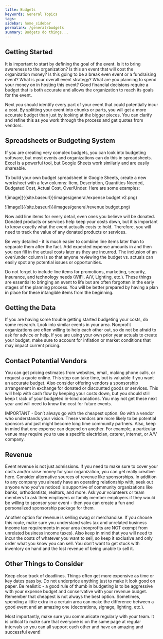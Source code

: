 ```yaml
---
title: Budgets
keywords: General Topics
tags:
sidebar: home_sidebar
permalink: /general/budgets
summary: Budgets do things...
---
```

## Getting Started

It is important to start by defining the goal of the event. Is it to bring awareness to the organization? Is this an event that will cost the organization money? Is this going to be a break even event or a fundraising event? What is your overall event strategy? What are you planning to spend your money on in hosting this event? Good financial decisions require a budget that is both accurate and allows the organization to reach its goals for the event.

Next you should identify every part of your event that could potentially incur a cost. By splitting your event into chunks or parts, you will get a more accurate budget than just by looking at the bigger pieces. You can clarify and refine this as you work through the process and get quotes from vendors.

## Spreadsheets or Budgeting System

If you are creating very complex budgets, you can look into budgeting software, but most events and organizations can do this in spreadsheets. Excel is a powerful tool, but Google Sheets work similarly and are easily shareable.

To build your own budget spreadsheet in Google Sheets, create a new worksheet with a few columns: Item, Description, Quantities Needed, Budgeted Cost, Actual Cost, Over/Under. Here are some examples:

![image]({{site.baseurl}}/images/general/expense budget v2.png)

![image]({{site.baseurl}}/images/general/revenue budget.png)


Now add line items for every detail, even ones you believe will be donated. Donated products or services help keep your costs down, but it is important to know exactly what the event actually costs to hold. Therefore, you will need to track the value of any donated products or services. 

Be very detailed - it is much easier to combine line items later than to separate them after the fact. Add expected expense amounts in and then you can fill in the actual costs later as they are incurred. The inclusion of an over/under column is so that anyone reviewing the budget vs. actuals can easily spot any potential issues or opportunities.

Do not forget to include line items for promotions, marketing, security, insurance, and technology needs (WiFi, A/V, Lighting, etc.). These things are essential to bringing an event to life but are often forgotten in the early stages of the planning process. You will be better prepared by having a plan in place for these intangible items from the beginning.

## Getting the Data

If you are having some trouble getting started budgeting your costs, do some research. Look into similar events in your area. Nonprofit organizations are often willing to help each other out, so do not be afraid to ask for advice or help. If you are using your own prior year actuals to create your budget, make sure to account for inflation or market conditions that may impact current pricing.

## Contact Potential Vendors

You can get pricing estimates from websites, email, making phone calls, or request a quote online. This step can take time, but is valuable if you want an accurate budget. Also consider offering vendors a sponsorship arrangement in exchange for donated or discounted goods or services. This will help with cash flow by keeping your costs down, but you should still keep t rack of your budgeted in-kind donations. You may not get these next year and will need to know the cost for future events.

IMPORTANT - Don’t always go with the cheapest option. Go with a vendor who understands your vision. These vendors are more likely to be potential sponsors and just might become long time community partners. Also, keep in mind that one expense can depend on another. For example, a particular venue may require you to use a specific electrician, caterer, internet, or A/V company.

## Revenue

Event revenue is not just admissions. If you need to make sure to cover your costs and/or raise money for your organization, you can get really creative here. Consider alternative sources of revenue like sponsorships. In addition to any company you already have an operating relationship with, seek out anyone who you’ve noticed is supportive of community organizations like banks, orthodontists, realtors, and more. Ask your volunteers or team members to ask their employers or family member employers if they would be willing to sponsor your event - then you can create a fun and personalized sponsorship package for them.

Another option for revenue is selling swag or merchandise. If you choose this route, make sure you understand sales tax and unrelated business income tax requirements in your area (nonprofits are NOT exempt from unrelated business income taxes). Also keep in mind that you will need to incur the costs of whatever you want to sell, so keep it exclusive and only order what you know you can sell. You don’t want to get stuck with inventory on hand and the lost revenue of being unable to sell it.

## Other Things to Consider

Keep close track of deadlines. Things often get more expensive as time or key dates pass by. Do not underprice anything just to make it look good on paper. Be realistic - a good rule of thumb in budgeting is to be aggressive with your expense budget and conservative with your revenue budget. 
Remember that cheapest is not always the best option. Sometimes, spending a little extra in a certain area can make the difference between a good event and an amazing one (decorations, signage, lighting, etc.).

Most importantly, make sure you communicate regularly with your team. It is critical to make sure that everyone is on the same page at regular intervals so you can all support each other and have an amazing and successful event!


